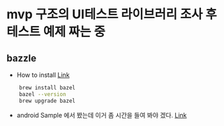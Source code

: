 # mvp 구조의 UI테스트 라이브러리 조사 후 테스트 예제 짜는 중

## bazzle

* How to install [Link](https://docs.bazel.build/versions/4.0.0/install-os-x.html#install-on-mac-os-x-homebrew)

```bash
    brew install bazel
    bazel --version
    brew upgrade bazel 
```

* android Sample 에서 봤는데 이거 좀 시간을 들여 봐야 겠다. [Link](https://github.com/android/testing-samples)